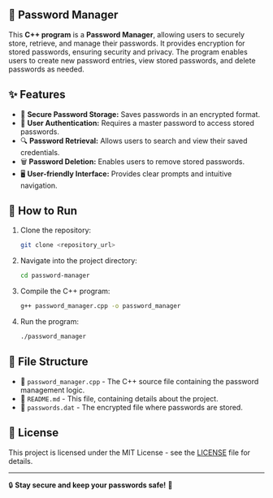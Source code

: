 ## 🔐 Password Manager

This **C++ program** is a **Password Manager**, allowing users to securely store, retrieve, and manage their passwords. It provides encryption for stored passwords, ensuring security and privacy. The program enables users to create new password entries, view stored passwords, and delete passwords as needed.

## ✨ Features  
- 🔏 **Secure Password Storage:** Saves passwords in an encrypted format.  
- 🔑 **User Authentication:** Requires a master password to access stored passwords.  
- 🔍 **Password Retrieval:** Allows users to search and view their saved credentials.  
- 🗑️ **Password Deletion:** Enables users to remove stored passwords.  
- 🖥️ **User-friendly Interface:** Provides clear prompts and intuitive navigation.  

## 🚀 How to Run  

1. Clone the repository:  
    ```bash
    git clone <repository_url>
    ```  

2. Navigate into the project directory:  
    ```bash
    cd password-manager
    ```  

3. Compile the C++ program:  
    ```bash
    g++ password_manager.cpp -o password_manager
    ```  

4. Run the program:  
    ```bash
    ./password_manager
    ```  

## 📂 File Structure  

- 📜 `password_manager.cpp` - The C++ source file containing the password management logic.  
- 📖 `README.md` - This file, containing details about the project.  
- 🔐 `passwords.dat` - The encrypted file where passwords are stored.  

## 📜 License  

This project is licensed under the MIT License - see the [LICENSE](LICENSE) file for details.  

---

🔒 **Stay secure and keep your passwords safe!** 🔑
